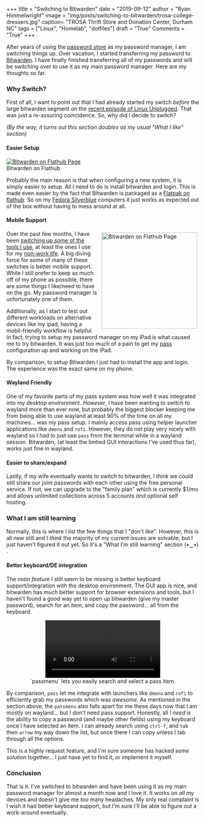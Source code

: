 +++
title  = "Switching to Bitwarden"
date   = "2019-09-12"
author = "Ryan Himmelwright"
image  = "img/posts/switching-to-bitwarden/trosa-college-dressers.jpg"
caption= "TROSA Thrift Store and Donation Center, Durham NC"
tags   = ["Linux", "Homelab", "dotfiles"]
draft  = "True"
Comments = "True"
+++

After years of using the [password store](https://www.passwordstore.org/) as my
password manager, I am switching things up. Over vacation, I started
transferring my password to [Bitwarden](https://bitwarden.com/). I have finally
finished transferring all of my passwords and will be switching over to use it
as my main password manager. Here are my thoughts so far.

<!--more-->

### Why Switch?
First of all, I want to point out that I had already started my switch *before*
the large bitwarden segment on the [recent episode of Linux
Unplugged](https://linuxunplugged.com/316). That was just a re-assuring
coincidence. So, why did I decide to switch?

*(By the way, it turns out this section doubles as my usual "What I like"
section)*

#### Easier Setup

<a href="/img/posts/switching-to-bitwarden/bigtwarden-flathub.png">
<img alt="Bitwarden on Flathub Page" src="/img/posts/switching-to-bitwarden/bitwarden-flathub.png" style="max-width: 100%;"/></a>
<div class="caption">Bitwarden on Flathub</div>

Probably the main reason is that when configuring a new system, it is simply
easier to setup. All I need to do is install bitwarden and login. This is made
even easier by the fact that Bitwarden is packaged as a [Flatpak on
flathub](https://flathub.org/apps/details/com.bitwarden.desktop). So on my
[Fedora Silverblue](https://silverblue.fedoraproject.org/) computers it just
works as expected out of the box without having to mess around at all.

#### Mobile Support

<a href="/img/posts/switching-to-bitwarden/bitwarden-ipad.jpg">
<img alt="Bitwarden on Flathub Page" src="/img/posts/switching-to-bitwarden/bitwarden-ipad.jpg" style="float: right;width: 250px; max-width: 100%; padding: 5px 5px 10px 10px"/></a>


Over the past few months, I have been [switching up some of the tools I
use](/post/switched-to-joplin-notes/), at least the ones I use for my [non-work
life](/post/back-on-org-mode-for-work/). A big diving force for some of many of
these switches is better mobile support. While I still prefer to keep as much
off of my phone as possible, there are some things I like/need to have on the
go. My password manager is unfortunately one of them.

Additionally, as I start to test out different workloads on alternative devices
like my ipad, having a mobil-friendly workflow is helpful. In fact, trying to
setup my password manager on my iPad is what caused me to try bitwarden. It was
just too much of a pain to get my [pass](/post/setting-up-pass/) configuration
up and working on the iPad.

By comparison, to setup Bitwarden I just had to install the app and login. The
experience was the exact same on my phone.

#### Wayland Friendly
One of my favorite parts of my pass system was how well it was integrated into
my desktop environment. *However*, I have been wanting to switch to wayland
more than ever now, but probably the biggest blocker keeping me from being able
to use wayland at least 90% of the time on all my machines... was my pass
setup. I mainly access pass using helper launcher applications like `dmenu` and
`rofi`. However, they do not play very nicely with wayland so I had to just use
`pass` from the terminal while in a wayland session. Bitwarden, (at least the
limtied GUI interactions I've used thus far), works just fine in wayland.

#### Easier to share/expand
Lastly, if my wife eventually wants to switch to bitwarden, I *think* we could
still share our joint passwords with each other using the free personal
service. If not, we can upgrade to the "family plan" which is currently $1/mo
and allows unlimited collections across 5 accounts *and* optional self hosting.

### What I am still learning
Normally, this is where I list the few things that I "don't like". However,
this is all new still and I *think* the majority of my current issues are
solvable, but I just haven't figured it out yet. So it's a "What I'm still
learning" section (•‿•) .

#### Better keyboard/DE integration

The *main feature* I still seem to be missing is better keyboard
support/integration with the desktop environment. The GUI app is nice, and
bitwarden has *much* better support for browser extensions and tools, but I
haven't found a good way yet to open up bitwarden (give my master password),
search for an item, and copy the password... all from the keyboard.

<center>
<video style="max-width:100%;" controls>
  <source src="../../img/posts/setting-up-pass/passmenu_demo.mp4" type="video/mp4">
  <source src="movie.ogg" type="video/ogg">
Your browser does not support the video tag.
</video>
<div id="caption">`passmenu` lets you easily search and select a pass item.</div>
</center>

By comparison, `pass` let me integrate with launchers like `dmenu` and `rofi`
to efficiently grab my passwords which was *awesome*. As mentioned in the
section above, the `passmenu` also falls apart for me these days now that I am
mostly on wayland... but I don't need pass support. Honestly, all I *need* is
the ability to copy a password (and maybe other fields) using my keyboard once
I have selected an item. I can already search using `ctrl-f`, and `tab` then
`arrow` my way down the list, but once there I can copy unless I tab through
all the options.

This is a highly request feature, and I'm sure someone has hacked *some
solution* together... I just have yet to find it, or implement it myself.

### Conclusion

That is it. I've switched to bitwarden and have been using it as my main
password manager for almost a month now and I love it. It works on *all* my
devices and doesn't give me *too* many headaches. My only real complaint is I
wish it had better keyboard support, but I'm sure I'll be able to figure
out a work-around eventually.
